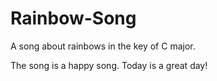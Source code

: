 # Rainbow-Song

A song about rainbows in the key of C major.

The song is a happy song.
Today is a great day!

